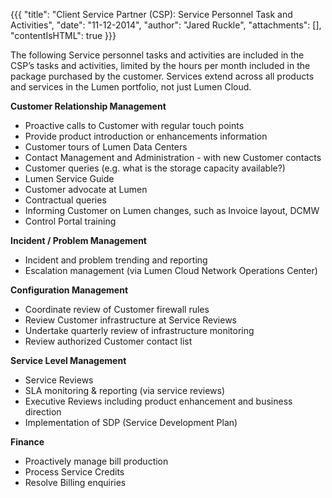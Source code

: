 {{{
  "title": "Client Service Partner (CSP): Service Personnel Task and Activities",
  "date": "11-12-2014",
  "author": "Jared Ruckle",
  "attachments": [],
  "contentIsHTML": true
}}}

<p>The following Service personnel tasks and activities are included in the CSP’s tasks and activities, limited by the hours per month included in the package purchased by the customer. Services extend across all products and services in the Lumen
  portfolio, not just Lumen Cloud.</p>
<p><strong>Customer Relationship Management</strong>
</p>
<ul>
  <li>Proactive calls to Customer with regular touch points</li>
  <li>Provide product introduction or enhancements information</li>
  <li>Customer tours of Lumen Data Centers</li>
  <li>Contact Management and Administration - with new Customer contacts</li>
  <li>Customer queries (e.g. what is the storage capacity available?)</li>
  <li>Lumen Service Guide</li>
  <li>Customer advocate at Lumen</li>
  <li>Contractual queries</li>
  <li>Informing Customer on Lumen changes, such as Invoice layout, DCMW</li>
  <li>Control Portal training</li>
</ul>
<p><strong>Incident / Problem Management</strong>
</p>
<ul>
  <li>Incident and problem trending and reporting</li>
  <li>Escalation management (via Lumen Cloud Network Operations Center)</li>
</ul>
<p><strong>Configuration Management</strong>
</p>
<ul>
  <li>Coordinate review of Customer firewall rules</li>
  <li>Review Customer infrastructure at Service Reviews</li>
  <li>Undertake quarterly review of infrastructure monitoring</li>
  <li>Review authorized Customer contact list</li>
</ul>
<p><strong>Service Level Management</strong>
</p>
<ul>
  <li>Service Reviews</li>
  <li>SLA monitoring &amp; reporting (via service reviews)</li>
  <li>Executive Reviews including product enhancement and business direction</li>
  <li>Implementation of SDP (Service Development Plan)</li>
</ul>
<p><strong>Finance</strong>
</p>
<ul>
  <li>Proactively manage bill production</li>
  <li>Process Service Credits</li>
  <li>Resolve Billing enquiries</li>
</ul>
